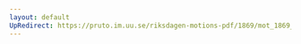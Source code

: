 ```yaml
---
layout: default
UpRedirect: https://pruto.im.uu.se/riksdagen-motions-pdf/1869/mot_1869__ak__238.pdf
---
```

